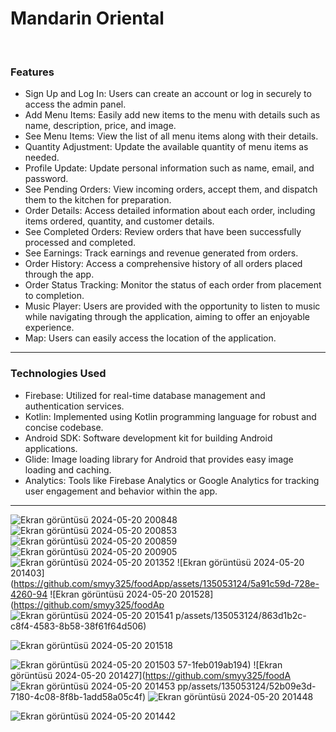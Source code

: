 <h1>Mandarin Oriental</h1>
<br>
<h3>Features</h3>
<ul>
  <li>Sign Up and Log In: Users can create an account or log in securely to access the admin panel.</li>
  <li>Add Menu Items: Easily add new items to the menu with details such as name, description, price, and image.</li>
  <li>See Menu Items: View the list of all menu items along with their details.</li>
  <li>Quantity Adjustment: Update the available quantity of menu items as needed.</li>
  <li>Profile Update: Update personal information such as name, email, and password.</li>
  <li>See Pending Orders: View incoming orders, accept them, and dispatch them to the kitchen for preparation.</li>
  <li>Order Details: Access detailed information about each order, including items ordered, quantity, and customer details.</li>
  <li>See Completed Orders: Review orders that have been successfully processed and completed.</li>
  <li>See Earnings: Track earnings and revenue generated from orders.</li>
  <li>Order History: Access a comprehensive history of all orders placed through the app.</li>
  <li>Order Status Tracking: Monitor the status of each order from placement to completion.</li>
  <li>Music Player: Users are provided with the opportunity to listen to music while navigating through the application, aiming to offer an enjoyable experience.</li>
  <li>Map: Users can easily access the location of the application.</li>
</ul>
<hr>
<h3>Technologies Used</h3>
<ul>
  <li>Firebase: Utilized for real-time database management and authentication services.</li>
  <li>Kotlin: Implemented using Kotlin programming language for robust and concise codebase.</li>
  <li>Android SDK: Software development kit for building Android applications.</li>
  <li>Glide: Image loading library for Android that provides easy image loading and caching.</li>
  <li>Analytics: Tools like Firebase Analytics or Google Analytics for tracking user engagement and behavior within the app.</li>
</ul>
<hr>

![Ekran görüntüsü 2024-05-20 200848](https://github.com/smyy325/foodApp/assets/135053124/783ee83a-3b6b-4d20-9b47-6e1240161f57)
![Ekran görüntüsü 2024-05-20 200853](https://github.com/smyy325/foodApp/assets/135053124/53d8fc8b-062d-41c8-b111-29f518784c75)
![Ekran görüntüsü 2024-05-20 200859](https://github.com/smyy325/foodApp/assets/135053124/e24b8fdf-de67-41b8-aa12-441ce516e3c6)
![Ekran görüntüsü 2024-05-20 200905](https://github.com/smyy325/foodApp/assets/135053124/868ccca9-7f2c-417b-a096-8ce726510aff)
![Ekran görüntüsü 2024-05-20 201352](https://github.com/smyy325/foodApp/assets/135053124/a4b04a90-f472-45ee-b3c1-126a9e11ebc3)
![Ekran görüntüsü 2024-05-20 201403](https://github.com/smyy325/foodApp/assets/135053124/5a91c59d-728e-4260-94
![Ekran görüntüsü 2024-05-20 201528](https://github.com/smyy325/foodAp
![Ekran görüntüsü 2024-05-20 201541](https://github.com/smyy325/foodApp/assets/135053124/2b599192-5a9c-4f9a-b041-3a4a9d495ffa)
p/assets/135053124/863d1b2c-c8f4-4583-8b58-38f61f64d506)

![Ekran görüntüsü 2024-05-20 201518](https://github.com/smyy325/foodApp/assets/135053124/5c545007-7bdb-4252-8f76-e0e41377e506)

![Ekran görüntüsü 2024-05-20 201503](https://github.com/smyy325/foodApp/assets/135053124/01433355-663c-424c-8c3d-1707ff8714a7)
57-1feb019ab194)
![Ekran görüntüsü 2024-05-20 201427](https://github.com/smyy325/foodA
![Ekran görüntüsü 2024-05-20 201453](https://github.com/smyy325/foodApp/assets/135053124/455fa40d-a884-482b-83b0-beb2b8870dc2)
pp/assets/135053124/52b09e3d-7180-4c08-8f8b-1add58a05c4f)
![Ekran görüntüsü 2024-05-20 201448](https://github.com/smyy325/foodApp/assets/135053124/87e9e24c-a751-4dfb-bfd9-5e4fca8214a2)

![Ekran görüntüsü 2024-05-20 201442](https://github.com/smyy325/foodApp/assets/135053124/8c67ec8c-26b9-404b-b25e-0c61ea517ed0)
